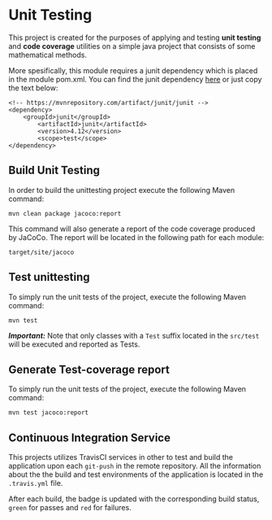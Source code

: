 # Unit Testing

This project is created for the purposes of applying and testing <b>unit testing</b> and <b>code coverage</b> utilities on a simple java 
project that consists of some mathematical methods.

More spesifically, this module requires a junit dependency which is placed in the module pom.xml. You can find the junit dependency <a href="https://mvnrepository.com/artifact/junit/junit/4.12">here</a> or just copy the text below:

```
<!-- https://mvnrepository.com/artifact/junit/junit -->
<dependency>
	<groupId>junit</groupId>
    	<artifactId>junit</artifactId>
    	<version>4.12</version>
    	<scope>test</scope>
</dependency>
```

## Build Unit Testing

In order to build the unittesting project execute the following Maven command:

```
mvn clean package jacoco:report
```

This command will also generate a report of the code coverage produced by JaCoCo. The report will be located in the following path for each module:

```
target/site/jacoco
```

## Test unittesting
To simply run the unit tests of the project, execute the following Maven command:

```
mvn test
````

<b><i>Important:</i></b> Note that only classes with a ```Test``` suffix located in the ```src/test``` will be executed and reported as Tests.

## Generate Test-coverage report

To simply run the unit tests of the project, execute the following Maven command:

```
mvn test jacoco:report
```

## Continuous Integration Service

This projects utilizes TravisCI services in other to test and build the application upon each ```git-push``` in the remote repository. All the information about the the build and test environments of the application is located in the ```.travis.yml``` file.

After each build, the badge is updated with the corresponding build status, ```green``` for passes and ```red``` for failures.
